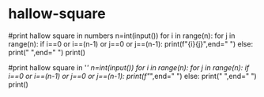 # hallow-square
#print hallow square in numbers
n=int(input())
for i in range(n):
  for j in range(n):
    if i==0 or i==(n-1) or j==0 or j==(n-1):
      print(f"{i}{j}",end=" ")
    else:
      print(" ",end=" ")
  print()   


#print hallow square in '*'
n=int(input())
for i in range(n):
  for j in range(n):
    if i==0 or i==(n-1) or j==0 or j==(n-1):
      print(f"*",end=" ")
    else:
      print(" ",end=" ")
  print()   
